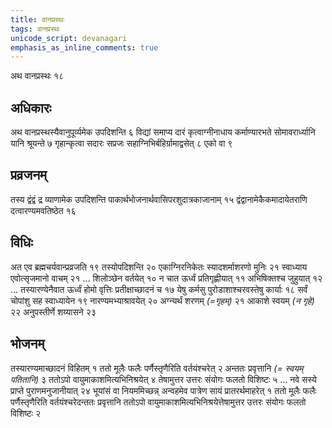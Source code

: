 ```yaml
---
title: वानप्रस्थः
tags: वानप्रस्थः
unicode_script: devanagari
emphasis_as_inline_comments: true
---
```

अथ वानप्रस्थः १८ 

## अधिकारः
अथ वानप्रस्थस्यैवानुपूर्व्यमेक उपदिशन्ति ६ विद्यां समाप्य दारं कृत्वाग्नीनाधाय कर्माण्यारभते सोमावरार्ध्यानि यानि श्रूयन्ते ७ गृहान्कृत्वा सदारः सप्रजः सहाग्निभिर्बहिर्ग्रामाद्वसेत् ८ एको वा ९ 


## प्रव्रजनम्
तस्य द्वंद्वं द्र व्याणामेक उपदिशन्ति पाकार्थभोजनार्थवासिपरशुदात्रकाजानाम् १५ द्वंद्वानामेकैकमादायेतराणि दत्वारण्यमवतिष्ठेत १६

## विधिः
अत एव ब्रह्मचर्यवान्प्रव्रजति १९ तस्योपदिशन्ति २० एकाग्निरनिकेतः स्यादशर्माशरणो मुनिः २१ स्वाध्याय एवोत्सृजमानो वाचम् २१ …  शिलोञ्छेन वर्तयेत् १० न चात ऊर्ध्वं प्रतिगृह्णीयात् ११ अभिषिक्तश्च जुहुयात् १२ …  तस्यारण्येनैवात ऊर्ध्वं होमो वृत्तिः प्रतीक्षाच्छादनं च १७ येषु कर्मसु पुरोडाशाश्चरवस्तेषु कार्याः १८ सर्वं चोपांशु सह स्वाध्यायेन १९ नारण्यमभ्याश्रावयेत् २० अग्न्यर्थं शरणम् *(=गृहम्)* २१ आकाशे स्वयम् *(न गृहे)* २२ अनुपस्तीर्णे शय्यासने २३ 

## भोजनम्
तस्यारण्यमाच्छादनं विहितम् १ ततो मूलैः फलैः पर्णैस्तृणैरिति वर्तयंश्चरेत् २ अन्ततः प्रवृत्तानि *(= स्वयम् पतितानि)* ३ ततोऽपो वायुमाकाशमित्यभिनिश्रयेत् ४ तेषामुत्तर उत्तरः संयोगः फलतो विशिष्टः ५ … नवे सस्ये प्राप्ते पुराणमनुजानीयात् २४ भूयांसं वा नियममिच्छन्न् अन्वहमेव पात्रेण सायं प्रातरर्थमाहरेत् १ ततो मूलैः फलैः पर्णैस्तृणैरिति वर्तयंश्चरेदन्ततः प्रवृत्तानि ततोऽपो वायुमाकाशमित्यभिनिश्रयेत्तेषामुत्तर उत्तरः संयोगः फलतो विशिष्टः २ 
